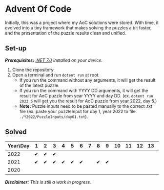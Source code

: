 # Advent Of Code

Initially, this was a project where my AoC solutions were stored. With time, it evolved into a tiny framework that makes solving the puzzles a bit faster, and the presentation of the puzzle results clean and unified. 


## Set-up
<em><strong>Prerequisites:</strong> [.NET 7.0](https://dotnet.microsoft.com/en-us/download/dotnet/7.0) installed on your device.</em>
1. Clone the repository
2. Open a terminal and run `dotent run` at root.
    - If you run the command without any arguments, it will get the result of the latest puzzle.
    - If you run the command with YYYY DD arguments, it will get the result for AoC puzzle from year YYYY and day DD.
      (ex. `dotent run 2022 5` will get you the result for AoC puzzle from year 2022, day 5.)
    - <strong>Note:</strong> Puzzle inputs need to be pasted manually to the correct .txt file (ex. paste your puzzleInput for day 1, year 2022 to file `./Y2022/PuzzleInputs/day01.txt`).
  
      

## Solved

| Year\Day | 1 | 2 | 3 | 4 | 5 | 6 | 7 | 8 | 9 | 10 | 11 | 12 | 13 | 14 | 15 | 16 | 17 | 18 | 19 | 20 | 21 | 22 | 23 | 24 | 25 |
| -------- | - | - | - | - | - | - | - | - | - | -- | -- | -- | -- | -- | -- | -- | -- | -- | -- | -- | -- | -- | -- | -- | -- | 
| 2022 | ✔ | ✔ | ✔ |
| 2021 | ✔ | ✔ | ✔ | ✔ | ✔ | ✔ | | ✔ | ✔ | | | | | ✔ |
| 2020 |


<em><strong>Disclaimer:</strong> This is still a work in progress.</em>
